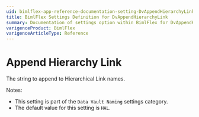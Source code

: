 ```yaml
---
uid: bimlflex-app-reference-documentation-setting-DvAppendHierarchyLink
title: BimlFlex Settings Definition for DvAppendHierarchyLink
summary: Documentation of settings option within BimlFlex for DvAppendHierarchyLink
varigenceProduct: BimlFlex
varigenceArticleType: Reference
---
```


# Append Hierarchy Link

The string to append to Hierarchical Link names.

Notes:
* This setting is part of the `Data Vault Naming` settings category.
* The default value for this setting is `HAL`.